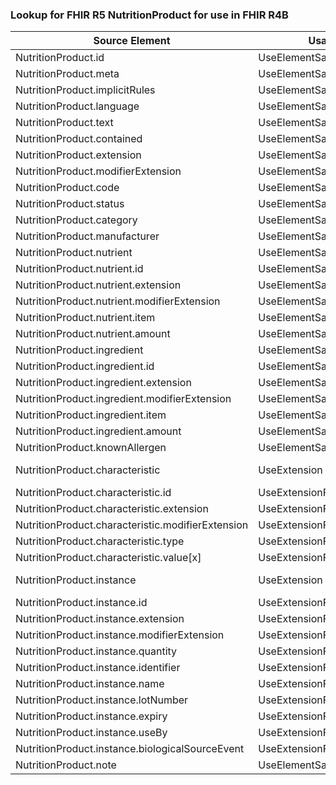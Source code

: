 ### Lookup for FHIR R5 NutritionProduct for use in FHIR R4B

| Source Element | Usage | Target |
| -------------- | ----- | ------ |
| NutritionProduct.id | UseElementSameName | NutritionProduct.id |
| NutritionProduct.meta | UseElementSameName | NutritionProduct.meta |
| NutritionProduct.implicitRules | UseElementSameName | NutritionProduct.implicitRules |
| NutritionProduct.language | UseElementSameName | NutritionProduct.language |
| NutritionProduct.text | UseElementSameName | NutritionProduct.text |
| NutritionProduct.contained | UseElementSameName | NutritionProduct.contained |
| NutritionProduct.extension | UseElementSameName | NutritionProduct.extension |
| NutritionProduct.modifierExtension | UseElementSameName | NutritionProduct.modifierExtension |
| NutritionProduct.code | UseElementSameName | NutritionProduct.code |
| NutritionProduct.status | UseElementSameName | NutritionProduct.status |
| NutritionProduct.category | UseElementSameName | NutritionProduct.category |
| NutritionProduct.manufacturer | UseElementSameName | NutritionProduct.manufacturer |
| NutritionProduct.nutrient | UseElementSameName | NutritionProduct.nutrient |
| NutritionProduct.nutrient.id | UseElementSameName | NutritionProduct.nutrient.id |
| NutritionProduct.nutrient.extension | UseElementSameName | NutritionProduct.nutrient.extension |
| NutritionProduct.nutrient.modifierExtension | UseElementSameName | NutritionProduct.nutrient.modifierExtension |
| NutritionProduct.nutrient.item | UseElementSameName | NutritionProduct.nutrient.item |
| NutritionProduct.nutrient.amount | UseElementSameName | NutritionProduct.nutrient.amount |
| NutritionProduct.ingredient | UseElementSameName | NutritionProduct.ingredient |
| NutritionProduct.ingredient.id | UseElementSameName | NutritionProduct.ingredient.id |
| NutritionProduct.ingredient.extension | UseElementSameName | NutritionProduct.ingredient.extension |
| NutritionProduct.ingredient.modifierExtension | UseElementSameName | NutritionProduct.ingredient.modifierExtension |
| NutritionProduct.ingredient.item | UseElementSameName | NutritionProduct.ingredient.item |
| NutritionProduct.ingredient.amount | UseElementSameName | NutritionProduct.ingredient.amount |
| NutritionProduct.knownAllergen | UseElementSameName | NutritionProduct.knownAllergen |
| NutritionProduct.characteristic | UseExtension | http://hl7.org/fhir/5.0/StructureDefinition/extension-NutritionProduct.characteristic |
| NutritionProduct.characteristic.id | UseExtensionFromAncestor | - |
| NutritionProduct.characteristic.extension | UseExtensionFromAncestor | - |
| NutritionProduct.characteristic.modifierExtension | UseExtensionFromAncestor | - |
| NutritionProduct.characteristic.type | UseExtensionFromAncestor | - |
| NutritionProduct.characteristic.value[x] | UseExtensionFromAncestor | - |
| NutritionProduct.instance | UseExtension | http://hl7.org/fhir/5.0/StructureDefinition/extension-NutritionProduct.instance |
| NutritionProduct.instance.id | UseExtensionFromAncestor | - |
| NutritionProduct.instance.extension | UseExtensionFromAncestor | - |
| NutritionProduct.instance.modifierExtension | UseExtensionFromAncestor | - |
| NutritionProduct.instance.quantity | UseExtensionFromAncestor | - |
| NutritionProduct.instance.identifier | UseExtensionFromAncestor | - |
| NutritionProduct.instance.name | UseExtensionFromAncestor | - |
| NutritionProduct.instance.lotNumber | UseExtensionFromAncestor | - |
| NutritionProduct.instance.expiry | UseExtensionFromAncestor | - |
| NutritionProduct.instance.useBy | UseExtensionFromAncestor | - |
| NutritionProduct.instance.biologicalSourceEvent | UseExtensionFromAncestor | - |
| NutritionProduct.note | UseElementSameName | NutritionProduct.note |
